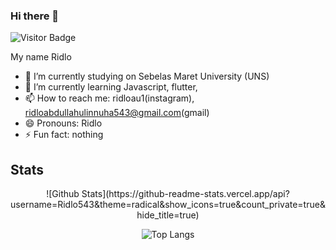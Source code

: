 ### Hi there 👋

<div>
 
 ![Visitor Badge](https://visitor-badge.laobi.icu/badge?page_id=Ridlo543.)  
 
</div>


My name Ridlo 
<!--
**Ridlo543/Ridlo543** is a ✨ _special_ ✨ repository because its `README.md` (this file) appears on your GitHub profile.
-->
- 🔭 I’m currently studying on Sebelas Maret University (UNS)
- 🌱 I’m currently learning Javascript, flutter, 
- 📫 How to reach me: ridloau1(instagram), ridloabdullahulinnuha543@gmail.com(gmail)
- 😄 Pronouns: Ridlo
- ⚡ Fun fact: nothing

## Stats

<div style="text-align: center">
![Github Stats](https://github-readme-stats.vercel.app/api?username=Ridlo543&theme=radical&show_icons=true&count_private=true&hide_title=true)

 
![Top Langs](https://github-readme-stats.vercel.app/api/top-langs/?username=Ridlo543&theme=radical&layout=compact&langs_count=100&card_width=445)


</div>
